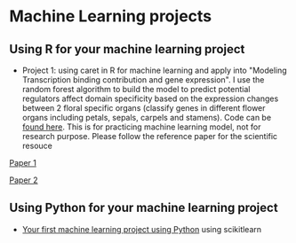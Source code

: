 # Machine Learning projects 


## Using R for your machine learning project 

* Project 1: using caret in R for machine learning and apply into "Modeling Transcription binding contribution and gene expression". I use the random forest algorithm to build the model to predict potential regulators affect domain specificity based on the expression changes between 2 floral specific organs (classify genes in different flower organs including petals, sepals, carpels and stamens). Code can be [found here](https://github.com/donalbonny/MachineLearning_projects/blob/master/flower_model.Rmd). This is for practicing machine learning model, not for research purpose. Please follow the reference paper for the scientific resouce 

[Paper 1](https://github.com/donalbonny/donalbonny.github.io/blob/master/assets/s41467-018-06772-3.pdf)

[Paper 2](https://github.com/donalbonny/donalbonny.github.io/blob/master/assets/419.full.pdf)



## Using Python for your machine learning project 
* [Your first machine learning project using Python](https://machinelearningmastery.com/make-predictions-scikit-learn/) using scikitlearn 
